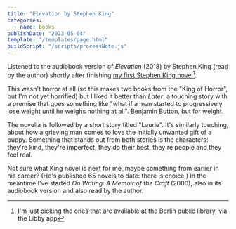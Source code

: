 ```yaml
---
title: "Elevation by Stephen King"
categories:
  - name: books
publishDate: "2023-05-04"
template: "/templates/page.html"
buildScript: "/scripts/processNote.js"
---
```


Listened to the audiobook version of _Elevation_ (2018) by Stephen King (read by the author) shortly after finishing [my first Stephen King novel](/notes/later-by-stephen-king/)[^1].

This wasn't horror at all (so this makes two books from the "King of Horror", but I'm not yet horrified) but I liked it better than _Later_: a touching story with a premise that goes something like "what if a man started to progressively lose weight until he weighs nothing at all". Benjamin Button, but for weight.

The novella is followed by a short story titled "Laurie". It's similarly touching, about how a grieving man comes to love the initially unwanted gift of a puppy. Something that stands out from both stories is the characters: they're kind, they're imperfect, they do their best, they're people and they feel real.

Not sure what King novel is next for me, maybe something from earlier in his career? (He's published 65 novels to date: there is choice.) In the meantime I've started _On Writing: A Memoir of the Craft_ (2000), also in its audiobook version and also read by the author.

[^1]: I'm just picking the ones that are available at the Berlin public library, via the Libby app
